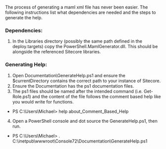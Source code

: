 The process of generating a maml xml file has never been easier. The following instructions list what dependencies are needed and the steps to generate the help.

### Dependencies:

1. In the Libraries directory (possibly the same path defined in the deploy.targets) copy the PowerShell.MamlGenerator.dll. This should be alongside the referenced Sitecore libraries.

### Generating Help:

1. Open Documentation\GenerateHelp.ps1 and ensure the $currentDirectory contains the correct path to your instance of Sitecore.
2. Ensure the Documentation has the ps1 documentation files.
3. The ps1 files should be named after the intended command (i.e. Get-Role.ps1) and the content of the file follows the comment based help like you would write for functions.
  * PS C:\Users\Michael> help about_Comment_Based_Help
4. Open a PowerShell console and dot source the GenerateHelp.ps1, then run.
  * PS C:\Users\Michael> . C:\inetpub\wwwroot\Console72\Documentation\GenerateHelp.ps1
